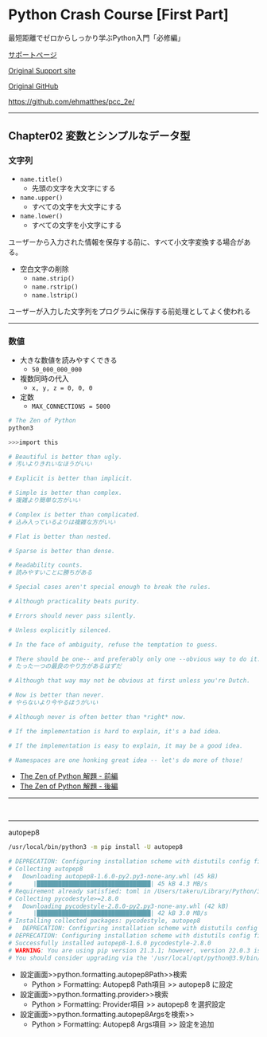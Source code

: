 # Python Crash Course [First Part]

最短距離でゼロからしっかり学ぶPython入門「必修編」

[サポートページ](https://github.com/takanory/saitan-python)

[Original Support site](https://nostarch.com/pythoncrashcourse2e)

[Original GitHub](https://ehmatthes.github.io/pcc_2e/)

<https://github.com/ehmatthes/pcc_2e/>

---

## Chapter02 変数とシンプルなデータ型

### 文字列

- `name.title()`
  - 先頭の文字を大文字にする
- `name.upper()`
  - すべての文字を大文字にする
- `name.lower()`
  - すべての文字を小文字にする

ユーザーから入力された情報を保存する前に、すべて小文字変換する場合がある。

- 空白文字の削除
  - `name.strip()`
  - `name.rstrip()`
  - `name.lstrip()`

ユーザーが入力した文字列をプログラムに保存する前処理としてよく使われる

---

### 数値

- 大きな数値を読みやすくできる
  - `50_000_000_000`
- 複数同時の代入
  - `x, y, z = 0, 0, 0`
- 定数
  - `MAX_CONNECTIONS = 5000`

```bash
# The Zen of Python
python3

>>>import this

# Beautiful is better than ugly.
# 汚いよりきれいなほうがいい

# Explicit is better than implicit.

# Simple is better than complex.
# 複雑より簡単な方がいい

# Complex is better than complicated.
# 込み入っているよりは複雑な方がいい

# Flat is better than nested.

# Sparse is better than dense.

# Readability counts.
# 読みやすいことに勝ちがある

# Special cases aren't special enough to break the rules.

# Although practicality beats purity.

# Errors should never pass silently.

# Unless explicitly silenced.

# In the face of ambiguity, refuse the temptation to guess.

# There should be one-- and preferably only one --obvious way to do it.
# たった一つの最良のやり方があるはずだ

# Although that way may not be obvious at first unless you're Dutch.

# Now is better than never.
# やらないより今やるほうがいい

# Although never is often better than *right* now.

# If the implementation is hard to explain, it's a bad idea.

# If the implementation is easy to explain, it may be a good idea.

# Namespaces are one honking great idea -- let's do more of those!


```

- [The Zen of Python 解題 - 前編](https://atsuoishimoto.hatenablog.com/entry/20100920/1284986066)
- [The Zen of Python 解題 - 後編](https://atsuoishimoto.hatenablog.com/entry/20100926/1285508015)

---

&nbsp;

---

autopep8

```bash
/usr/local/bin/python3 -m pip install -U autopep8
```

```bash
# DEPRECATION: Configuring installation scheme with distutils config files is deprecated and will no longer work in the near future. If you are using a Homebrew or Linuxbrew Python, please see discussion at https://github.com/Homebrew/homebrew-core/issues/76621
# Collecting autopep8
#   Downloading autopep8-1.6.0-py2.py3-none-any.whl (45 kB)
#      |████████████████████████████████| 45 kB 4.3 MB/s
# Requirement already satisfied: toml in /Users/takeru/Library/Python/3.9/lib/python/site-packages (from autopep8) (0.10.2)
# Collecting pycodestyle>=2.8.0
#   Downloading pycodestyle-2.8.0-py2.py3-none-any.whl (42 kB)
#      |████████████████████████████████| 42 kB 3.0 MB/s
# Installing collected packages: pycodestyle, autopep8
#   DEPRECATION: Configuring installation scheme with distutils config files is deprecated and will no longer work in the near future. If you are using a Homebrew or Linuxbrew Python, please see discussion at https://github.com/Homebrew/homebrew-core/issues/76621
# DEPRECATION: Configuring installation scheme with distutils config files is deprecated and will no longer work in the near future. If you are using a Homebrew or Linuxbrew Python, please see discussion at https://github.com/Homebrew/homebrew-core/issues/76621
# Successfully installed autopep8-1.6.0 pycodestyle-2.8.0
# WARNING: You are using pip version 21.3.1; however, version 22.0.3 is available.
# You should consider upgrading via the '/usr/local/opt/python@3.9/bin/python3.9 -m pip install --upgrade pip' command.
```

- 設定画面>>python.formatting.autopep8Path>>検索
  - Python > Formatting: Autopep8 Path項目 >> autopep8 に設定
- 設定画面>>python.formatting.provider>>検索
  - Python > Formatting: Provider項目 >> autopep8 を選択設定
- 設定画面>>python.formatting.autopep8Argsを検索>>
  - Python > Formatting: Autopep8 Args項目 >> 設定を追加
